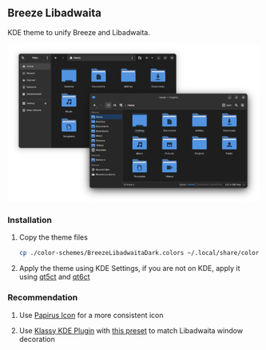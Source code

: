 ## Breeze Libadwaita

KDE theme to unify Breeze and Libadwaita.

![Breeze Libadwaita preview](./preview/breeze-libadwaita-dark.png)

### Installation

1. Copy the theme files

    ```sh
    cp ./color-schemes/BreezeLibadwaitaDark.colors ~/.local/share/color-schemes/
    ```

2. Apply the theme using KDE Settings, if you are not on KDE, apply it using
[qt5ct](https://aur.archlinux.org/packages/qt5ct-kde) and [qt6ct](https://aur.archlinux.org/packages/qt6ct-kde)

### Recommendation

1. Use [Papirus Icon](https://github.com/PapirusDevelopmentTeam/papirus-icon-theme)
for a more consistent icon

2. Use [Klassy KDE Plugin](https://github.com/paulmcauley/klassy) with [this preset](https://github.com/moktavizen/breeze-libadwaita/blob/main/klassy-preset/Breeze_Libadwaita.klpw)
to match Libadwaita window decoration
